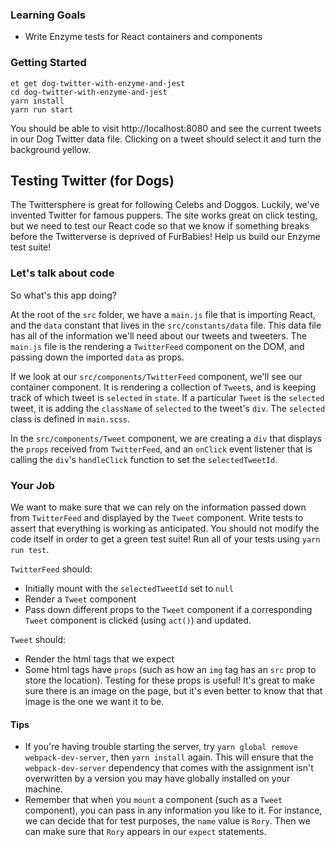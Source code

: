### Learning Goals

- Write Enzyme tests for React containers and components

### Getting Started

```no-highlight
et get dog-twitter-with-enzyme-and-jest
cd dog-twitter-with-enzyme-and-jest
yarn install
yarn run start
```

You should be able to visit http://localhost:8080 and see the current tweets in our Dog Twitter data file. Clicking on a tweet should select it and turn the background yellow.

## Testing Twitter (for Dogs)

The Twittersphere is great for following Celebs and Doggos. Luckily, we've invented Twitter for famous puppers. The site works great on click testing, but we need to test our React code so that we know if something breaks before the Twitterverse is deprived of FurBabies! Help us build our Enzyme test suite!

### Let's talk about code

So what's this app doing?

At the root of the `src` folder, we have a `main.js` file that is importing React, and the `data` constant that lives in the `src/constants/data` file. This data file has all of the information we'll need about our tweets and tweeters. The `main.js` file is the rendering a `TwitterFeed` component on the DOM, and passing down the imported `data` as props.

If we look at our `src/components/TwitterFeed` component, we'll see our container component. It is rendering a collection of `Tweet`s, and is keeping track of which tweet is `selected` in `state`. If a particular `Tweet` is the `selected` tweet, it is adding the `className` of `selected` to the tweet's `div`. The `selected` class is defined in `main.scss`.

In the `src/components/Tweet` component, we are creating a `div` that displays the `props` received from `TwitterFeed`, and an `onClick` event listener that is calling the `div`'s `handleClick` function to set the `selectedTweetId`.

### Your Job

We want to make sure that we can rely on the information passed down from `TwitterFeed` and displayed by the `Tweet` component. Write tests to assert that everything is working as anticipated. You should not modify the code itself in order to get a green test suite! Run all of your tests using `yarn run test`.

`TwitterFeed` should:

- Initially mount with the `selectedTweetId` set to `null`
- Render a `Tweet` component
- Pass down different props to the `Tweet` component if a corresponding `Tweet` component is clicked (using `act()`) and updated.

`Tweet` should:

- Render the html tags that we expect
- Some html tags have `props` (such as how an `img` tag has an `src` prop to store the location). Testing for these props is useful! It's great to make sure there is an image on the page, but it's even better to know that that image is the one we want it to be.

#### Tips

- If you're having trouble starting the server, try `yarn global remove webpack-dev-server`, then `yarn install` again. This will ensure that the `webpack-dev-server` dependency that comes with the assignment isn't overwritten by a version you may have globally installed on your machine.
- Remember that when you `mount` a component (such as a `Tweet` component), you can pass in any information you like to it. For instance, we can decide that for test purposes, the `name` value is `Rory`. Then we can make sure that `Rory` appears in our `expect` statements.
